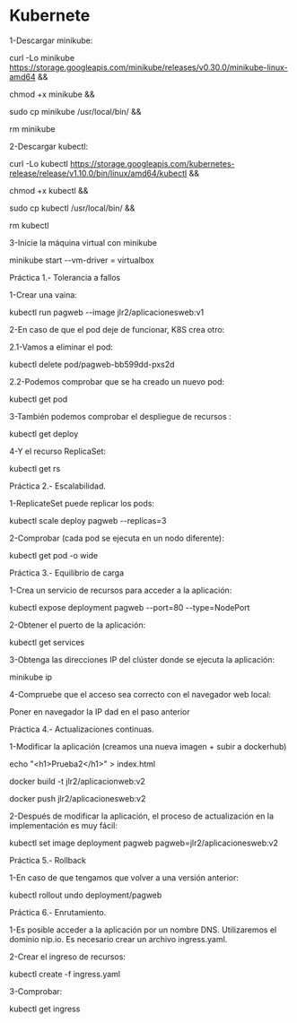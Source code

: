 # Kubernete
1-Descargar minikube:

curl -Lo minikube
https://storage.googleapis.com/minikube/releases/v0.30.0/minikube-linux-amd64 &&

chmod +x minikube &&

sudo cp minikube /usr/local/bin/ &&

rm minikube

2-Descargar kubectl:

curl -Lo kubectl
https://storage.googleapis.com/kubernetes-release/release/v1.10.0/bin/linux/amd64/kubectl
&&

chmod +x kubectl &&

sudo cp kubectl /usr/local/bin/ &&

rm kubectl

3-Inicie la máquina virtual con minikube

minikube start --vm-driver = virtualbox

Práctica 1.- Tolerancia a fallos

1-Crear una vaina:

kubectl run pagweb --image jlr2/aplicacionesweb:v1

2-En caso de que el pod deje de funcionar, K8S crea otro:

2.1-Vamos a eliminar el pod:

kubectl delete pod/pagweb-bb599dd-pxs2d

2.2-Podemos comprobar que se ha creado un nuevo pod:

kubectl get pod

3-También podemos comprobar el despliegue de recursos :

kubectl get deploy

4-Y el recurso ReplicaSet:

kubectl get rs

Práctica 2.- Escalabilidad.

1-ReplicateSet puede replicar los pods:

kubectl scale deploy pagweb --replicas=3

2-Comprobar (cada pod se ejecuta en un nodo diferente):

kubectl get pod -o wide

Práctica 3.- Equilibrio de carga

1-Crea un servicio de recursos para acceder a la aplicación:

kubectl expose deployment pagweb --port=80 --type=NodePort

2-Obtener el puerto de la aplicación:

kubectl get services

3-Obtenga las direcciones IP del clúster donde se ejecuta la aplicación:

minikube ip

4-Compruebe que el acceso sea correcto con el navegador web local:

Poner en navegador la IP dad en el paso anterior

Práctica 4.- Actualizaciones continuas.

1-Modificar la aplicación (creamos una nueva imagen + subir a dockerhub)

echo "\<h1\>Prueba2\</h1\>" \> index.html

docker build -t jlr2/aplicacionweb:v2

docker push jlr2/aplicacionesweb:v2

2-Después de modificar la aplicación, el proceso de actualización en la
implementación es muy fácil:

kubectl set image deployment pagweb pagweb=jlr2/aplicacionesweb:v2

Práctica 5.- Rollback

1-En caso de que tengamos que volver a una versión anterior:

kubectl rollout undo deployment/pagweb

Práctica 6.- Enrutamiento.

1-Es posible acceder a la aplicación por un nombre DNS. Utilizaremos el dominio
nip.io. Es necesario crear un archivo ingress.yaml.

2-Crear el ingreso de recursos:

kubectl create -f ingress.yaml

3-Comprobar:

kubectl get ingress
